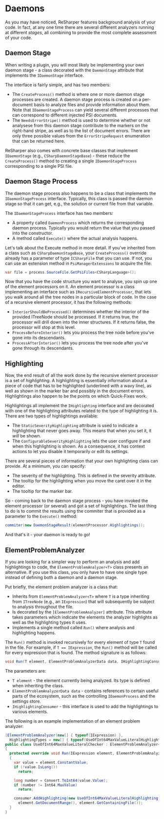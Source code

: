 ---
---

# Daemons

As you may have noticed, ReSharper features background analysis of your code. In fact, at any one time there are several different analyzers running at different _stages_, all combining to provide the most complete assessment of your code.

## Daemon Stage

When writing a plugin, you will most likely be implementing your own daemon stage - a class decorated with the `DaemonStage` attribute that implements the `IDaemonStage` interface.

The interface is fairly simple, and has two members:

* The `CreateProcess()` method is where one or more daemon stage processes are created. A daemon stage process is created on a per-document basis to analyze files and provide information about them. Note that `IDaemonStageProcess` can yield several different processes that can correspond to different injected PSI documents. 
* The `NeedsErrorStripe()` method is used to determine whether or not analysese from this daemon stage contribute to the markers on the right-hand stripe, as well as to the list of document errors. There are only three possible values from the `ErrorStripeRequest` enumeration that can be returned here.

ReSharper also comes with concrete base classes that implement `IDaemonStage` (e.g., `CSharpDaemonStageBase`) - these reduce the `CreateProcess()` method to creating a single `IDaemonStageProcess` corresponding to a single PSI file.

## Daemon Stage Process

The daemon stage process also happens to be a class that implements the `IDaemonStageProcess` interface. Typically, this class is passed the daemon stage so that it can get, e.g., the solution or current file from that variable.

The `IDaemonStageProcess` interface has two members:

* A property called `DaemonProcess` which returns the corresponding daemon process. Typically you would return the value that you passed into the constructor.
* A method called `Execute()` where the actual analysis happens.

Let's talk about the Execute method in more detail. If you've inherited from a class such as `CSharpDaemonStageBase`, your `CreateProcess()` override already has a parameter of type `ICSharpFile` that you can use. If not, you can use an extension method in `PsiManagerExtensions` to acquire the file:

```csharp
var file = process.SourceFile.GetPsiFiles<CSharpLanguage>();
```

Now that you have the code structure you want to analyse, you spin up one of the element processors on it. An element processor is a class implementing an interface such as `IRecursiveElementProcessor`, that lets you walk around all the tree nodes in a particular block of code. In the case of a recursive element processor, it has the following methods:

* `InteriorShouldBeProcessed()` determines whether the interior of the provided ITreeNode should be processed. If it returns true, the processor will drill down into the inner structures. If it returns false, the processor will stop at this level.
* `ProcessBeforeInterior()` lets you process the tree node before you've gone into its descendants.
* `ProcessAfterInterior()` lets you process the tree node after you've gone through its descendants.

## Highlighting

Now, the end result of all the work done by the recursive element processor is a set of _highlighting_. A highlighting is essentially information about a piece of code that has to be highlighted (underlined with a wavy line), as well as shown in the marker bar and possibly in the document errors. Highlightings also happen to be the points on which Quick-Fixes work.

Highlightings all implement the `IHighlighting` interface and are decorated with one of the highlighting attributes related to the type of highlighting it is. There are two types of highlightings available:

* The `StaticSeverityHighlighting` attribute is used to indicate a highlighting that never goes away. This means that when you set it, it _will_ be shown.
* The `ConfigurableSeverityHighlighting` lets the user configure if and when this highlighting is shown. As a consequence, it has context actions to let you disable it temporarily or edit its settings.

There are several pieces of information that your own highlighting class can provide. At a minimum, you can specify:

* The severity of the highlighting. This is defined in the severity attribute.
* The tooltip for the highlighting when you move the caret over it in the editor.
* The tooltip for the marker bar.

So - coming back to the daemon stage process - you have invoked the element processor (or several) and got a set of highlightings. The last thing to do is to commit the results using the commiter that is provided as a parameter to the `Execute()` method:

```csharp
commiter(new DaemonStageResult(elementProcessor.Highlightings));
```

And that's it - your daemon is ready to go!

## ElementProblemAnalyzer

If you are looking for a simpler way to perform an analysis and add highlightings to code, the `ElementProblemAnalyzer<T>` class presents an alternative. If you use this class, you only have to have one single type instead of defining both a daemon and a daemon stage.

Put briefly, the element problem analyzer is a class that:

* Inherits from `ElementProblemAnalyzer<T>` where `T` is a type inheriting from `ITreeNode` (e.g., an `IExpression`) that will subsequently be subject to analysis throughout the file.
* Is decorated by the `[ElementProblemAnalyzer]` attribute. This attribute takes parameters which indicate the elements the analyzer highlights as well as the highlighting types it uses.
* Implements a single method called `Run()` where analysis and highlighting happens.

The `Run()` method is invoked recursively for every element of type `T` found in the file. For example, if `T == IExpression`, the `Run()` method will be called for every expression that is found. The method signature is as follows:

```csharp
void Run(T element, ElementProblemAnalyzerData data, IHighlightingConsumer consumer)
```

The parameters are:

* `T element` - the element currently being analyzed. Its type is defined when inheriting the class.
* `ElementProblemAnalyzerData data` - contains references to certain useful parts of the ecosystem, such as the controlling `IDaemonProcess` and the settings store.
* `IHighlightingConsumer` - this interface is used to add the highlightings to various elements.

The following is an example implementation of an element problem analyzer:

```csharp
[ElementProblemAnalyzer(new[] { typeof(IExpression) }, 
  HighlightingTypes = new[] { typeof(UseOfInt64MaxValueLiteralHighlighting) })]
public class UseOfInt64MaxValueLiteralChecker : ElementProblemAnalyzer<IExpression>
{
  protected override void Run(IExpression element, ElementProblemAnalyzerData data, IHighlightingConsumer consumer)
  {
    var value = element.ConstantValue;
    if (!value.IsLong())
      return;

    long number = Convert.ToInt64(value.Value);
    if (number != Int64.MaxValue)
      return;

    consumer.AddHighlighting(new UseOfInt64MaxValueLiteralHighlighting(element), 
      element.GetDocumentRange(), element.GetContainingFile());
  }
}
```

